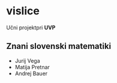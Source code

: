 # vislice
Učni projektpri **UVP**


## Znani slovenski matematiki

- Jurij Vega
- Matija Pretnar
- Andrej Bauer


